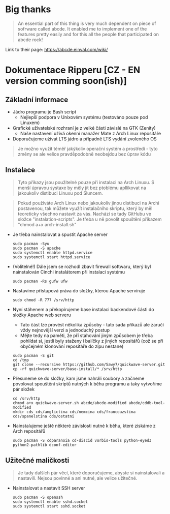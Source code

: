 Big thanks
==
>An essential part of this thing is very much dependent on piece of sofrware called abcde. It enabled me to implement one of the features pretty easily and for this all the people that participated on abcde rock!

Link to their page: https://abcde.einval.com/wiki/

Dokumentace Ripperu [CZ - EN version comming soon(ish)]
===
Základní informace
--
- Jádro programu je Bash script
  - Nejlepší podpora v Unixovém systému (testováno pouze pod Linuxem)
- Grafické uživatelské rozhraní je z velké části závislé na GTK (Zenity)
  - Naše nastavení užívá okenní manažer Mate z Arch Linux repositáře
- Doporučujeme užívat LTS jádro a případně LTS vydání zvoleného OS

>Je možno využít téměř jakýkoliv operační systém a prostředí - tyto změny se ale velice pravděpodobně neobejdou bez úprav kódu

Instalace
--
>Tyto příkazy jsou použitelné pouze při instalaci na Arch Linuxu. S menší úpravou systaxe by měly jít bez ptoblému apllikovat na jakoukoliv distibuci Linuxu pod Sluncem.

>Pokud používáte Arch Linux nebo jakoukoliv jinou distibuci na Archi postavenou, tak můžete využít instalačního skriptu, který by měl teoreticky všechno nastavit za vás. Nachází se tady GitHubu ve složce "instalation-scripts". Je třeba u ně povolit spouštění příkazem "chmod a+x arch-install.sh"

- Je třeba nainstalovat a spustit Apache server
  ``` shell
  sudo pacman -Syu
  sudo pacman -S apache
  sudo systemctl enable httpd.service
  sudo systemctl start httpd.service
  ```

- (Volitelné!) Dále jsem se rozhodl zbavit firewall softwaru, který byl nainstalován Cinchi instalátorem při instalaci systému

  ``` shell
  sudo pacman -Rs gufw ufw
  ```

- Nastavíme přístupová práva do složky, kterou Apache servíruje

  ``` shell
  sudo chmod -R 777 /srv/http
  ```

- Nyní stáhenem a překopírujeme base instalaci backendové části do složky Apache web serveru
  - Tato část lze provést několika způsoby - tato sada příkazů ale zaručí vždy nejnovější verzi a jednoduchý postup
  - Mějte tedy na paměti, že pří stahování jiným způsobem je třeba pohlídat si, jestli byly staženy i balíčky z jiných repositářů (což se při obyčejném klonování repositáře do zipu nestane)

  ``` shell
  sudo pacman -S git
  cd /tmp
  git clone --recursive https://github.com/Sawy7/quickwave-server.git
  cp -rf quickwave-server/base-install/* /srv/http
  ```

- Přesuneme se do složky, kam jsme nahráli soubory a začneme povolovat spouštění skriptů nutných k běhu programu a taky vytvoříme pár složek

  ``` shell
  cd /srv/http
  chmod a+x quickwave-server.sh abcde/abcde-modified abcde/cddb-tool-modified
  mkdir cds cds/anglictina cds/nemcina cds/francouzstina cds/spanelstina cds/ostatni
  ```

- Nainstalujeme ještě některé závislosti nutné k běhu, které získáme z Arch repositářů

  ``` shell
  sudo pacman -S cdparanoia cd-discid vorbis-tools python-eyed3 python2-pathlib dconf-editor
  ```

Užitečné maličkosti
--
>Je tady dalších pár věcí, které doporučujeme, abyste si nainstalovali a nastavili. Nejsou povinné a ani nutné, ale velice užitečné.

- Nainstalovat a nastavit SSH server

  ``` shell
  sudo pacman -S openssh
  sudo systemctl enable sshd.socket
  sudo systemctl start sshd.socket
  ```
